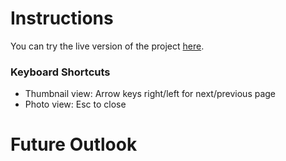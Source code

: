 # Instructions
You can try the live version of the project [here](https://lukask-dev.github.io/photobrowser/).

### Keyboard Shortcuts
- Thumbnail view: Arrow keys right/left for next/previous page
- Photo view: Esc to close

# Future Outlook

